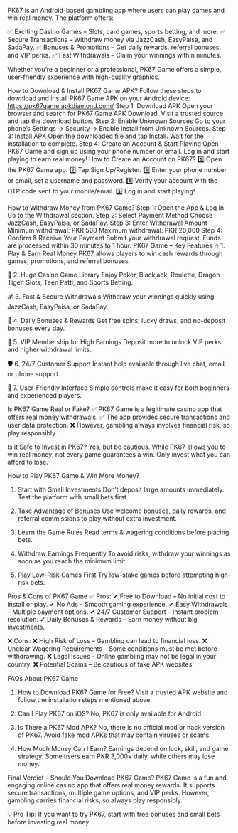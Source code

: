 PK67 is an Android-based gambling app where users can play games and win real money. The platform offers:

✅ Exciting Casino Games – Slots, card games, sports betting, and more.
✅ Secure Transactions – Withdraw money via JazzCash, EasyPaisa, and SadaPay.
✅ Bonuses & Promotions – Get daily rewards, referral bonuses, and VIP perks.
✅ Fast Withdrawals – Claim your winnings within minutes.

Whether you’re a beginner or a professional, PK67 Game offers a simple, user-friendly experience with high-quality graphics.

How to Download & Install PK67 Game APK?
Follow these steps to download and install PK67 Game APK on your Android device:
https://pk67game.apkdiamond.com/
Step 1: Download APK
Open your browser and search for PK67 Game APK Download.
Visit a trusted source and tap the download button.
Step 2: Enable Unknown Sources
Go to your phone’s Settings → Security → Enable Install from Unknown Sources.
Step 3: Install APK
Open the downloaded file and tap Install.
Wait for the installation to complete.
Step 4: Create an Account & Start Playing
Open PK67 Game and sign up using your phone number or email.
Log in and start playing to earn real money!
How to Create an Account on PK67?
1️⃣ Open the PK67 Game app.
2️⃣ Tap Sign Up/Register.
3️⃣ Enter your phone number or email, set a username and password.
4️⃣ Verify your account with the OTP code sent to your mobile/email.
5️⃣ Log in and start playing!

How to Withdraw Money from PK67 Game?
Step 1: Open the App & Log In
Go to the Withdrawal section.
Step 2: Select Payment Method
Choose JazzCash, EasyPaisa, or SadaPay.
Step 3: Enter Withdrawal Amount
Minimum withdrawal: PKR 500
Maximum withdrawal: PKR 20,000
Step 4: Confirm & Receive Your Payment
Submit your withdrawal request.
Funds are processed within 30 minutes to 1 hour.
PK67 Game – Key Features
🔥 1. Play & Earn Real Money
PK67 allows players to win cash rewards through games, promotions, and referral bonuses.

🎲 2. Huge Casino Game Library
Enjoy Poker, Blackjack, Roulette, Dragon Tiger, Slots, Teen Patti, and Sports Betting.

💰 3. Fast & Secure Withdrawals
Withdraw your winnings quickly using JazzCash, EasyPaisa, or SadaPay.

🎁 4. Daily Bonuses & Rewards
Get free spins, lucky draws, and no-deposit bonuses every day.

👑 5. VIP Membership for High Earnings
Deposit more to unlock VIP perks and higher withdrawal limits.

🛡 6. 24/7 Customer Support
Instant help available through live chat, email, or phone support.

📱 7. User-Friendly Interface
Simple controls make it easy for both beginners and experienced players.

Is PK67 Game Real or Fake?
✅ PK67 Game is a legitimate casino app that offers real money withdrawals.
✅ The app provides secure transactions and user data protection.
❌ However, gambling always involves financial risk, so play responsibly.

Is it Safe to Invest in PK67?
Yes, but be cautious. While PK67 allows you to win real money, not every game guarantees a win. Only invest what you can afford to lose.

How to Play PK67 Game & Win More Money?
1. Start with Small Investments
Don’t deposit large amounts immediately. Test the platform with small bets first.

2. Take Advantage of Bonuses
Use welcome bonuses, daily rewards, and referral commissions to play without extra investment.

3. Learn the Game Rules
Read terms & wagering conditions before placing bets.

4. Withdraw Earnings Frequently
To avoid risks, withdraw your winnings as soon as you reach the minimum limit.

5. Play Low-Risk Games First
Try low-stake games before attempting high-risk bets.

Pros & Cons of PK67 Game
✅ Pros:
✔ Free to Download – No initial cost to install or play.
✔ No Ads – Smooth gaming experience.
✔ Easy Withdrawals – Multiple payment options.
✔ 24/7 Customer Support – Instant problem resolution.
✔ Daily Bonuses & Rewards – Earn money without big investments.

❌ Cons:
❌ High Risk of Loss – Gambling can lead to financial loss.
❌ Unclear Wagering Requirements – Some conditions must be met before withdrawing.
❌ Legal Issues – Online gambling may not be legal in your country.
❌ Potential Scams – Be cautious of fake APK websites.

FAQs About PK67 Game
1. How to Download PK67 Game for Free?
Visit a trusted APK website and follow the installation steps mentioned above.

2. Can I Play PK67 on iOS?
No, PK67 is only available for Android.

3. Is There a PK67 Mod APK?
No, there is no official mod or hack version of PK67. Avoid fake mod APKs that may contain viruses or scams.

4. How Much Money Can I Earn?
Earnings depend on luck, skill, and game strategy. Some users earn PKR 3,000+ daily, while others may lose money.

Final Verdict – Should You Download PK67 Game?
PK67 Game is a fun and engaging online casino app that offers real money rewards. It supports secure transactions, multiple game options, and VIP perks. However, gambling carries financial risks, so always play responsibly.

💡 Pro Tip: If you want to try PK67, start with free bonuses and small bets before investing real money
